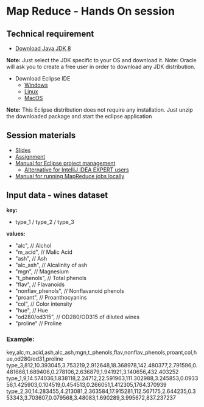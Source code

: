  # Map Reduce - Hands On session

 ## Technical requirement
- [Download Java JDK 8](https://www.oracle.com/es/java/technologies/javase/javase8-archive-downloads.html)

**Note:** Just select the JDK specific to your OS and download it. Note: Oracle will ask you to create a free user in order to download any JDK distribution.

- Download Eclipse IDE
  - [Windows](https://archive.eclipse.org/technology/epp/downloads/release/2021-06/R/eclipse-java-2021-06-R-win32-x86_64.zip)
  - [Linux](https://archive.eclipse.org/technology/epp/downloads/release/2021-06/R/eclipse-java-2021-06-R-linux-gtk-x86_64.tar.gz)
  - [MacOS](https://archive.eclipse.org/technology/epp/downloads/release/2021-06/R/eclipse-java-2021-06-R-macosx-cocoa-x86_64.tar.gz)

**Note:** This Eclipse distribution does not require any installation. Just unzip the downloaded package and start the eclipse application

 ## Session materials
 - [Slides](https://github.com/dtim-upc/MapReduce-PATC/blob/main/materials/Hands-on-MapReduce-Slides.pdf)
 - [Assignment](https://github.com/dtim-upc/MapReduce-PATC/blob/main/materials/Hands-on-MapReduce-Assignment.pdf)
 - [Manual for Eclipse project management](https://github.com/dtim-upc/MapReduce-PATC/blob/main/materials/Eclipse-manual.pdf)
   - [Alternative for IntelliJ IDEA EXPERT users](https://github.com/dtim-upc/MapReduce-PATC/blob/main/materials/intellij-manual.pdf)
 - [Manual for running MapReduce jobs locally](https://github.com/dtim-upc/MapReduce-PATC/blob/main/materials/LocalMapreduce-manual.pdf)


## Input data - wines dataset
**key:** 
- type_1 / type_2 / type_3

**values:**
- "alc",					// Alchol
- "m_acid",				// Malic Acid
- "ash",					// Ash
- "alc_ash",				// Alcalinity of ash
- "mgn",					// Magnesium
- "t_phenols",			// Total phenols
- "flav",					// Flavanoids
- "nonflav_phenols",		// Nonflavanoid phenols
- "proant",				// Proanthocyanins
- "col",					// Color intensity
- "hue",					// Hue
- "od280/od315",			// OD280/OD315 of diluted wines
- "proline"				// Proline

### Example: 
key,alc,m_acid,ash,alc_ash,mgn,t_phenols,flav,nonflav_phenols,proant,col,hue,od280/od31,proline
type_3,812,10.393045,3.753219,2.912648,18.368978,142.480377,2.791596,0.481668,1.689406,0.278106,2.636879,1.941921,3.140656,432.403252
type_1,9,14.574036,1.838118,2.24712,22.591963,111.302988,3.245853,0.093356,1.425903,0.104519,0.454513,0.266051,1.412305,1764.370939
type_2,30,14.283455,4.213081,2.363584,17.915281,112.567175,2.644235,0.353343,3.703607,0.079568,3.48083,1.690289,3.995672,837.237237
